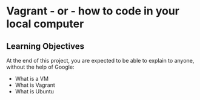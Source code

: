 # Vagrant - or - how to code in your local computer
## Learning Objectives
At the end of this project, you are expected to be able to explain to anyone, without the help of Google:

* What is a VM
* What is Vagrant
* What is Ubuntu
